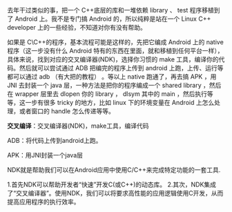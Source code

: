 去年干过类似的事，把一个 C++底层的库和一堆依赖 library 、 test 程序移植到了 Android 上。我不是专门搞 Android 的，所以纯粹是站在一个 Linux C++ developer 上的一些经验，不知道对你有没有帮助。

如果是 C\C++的程序，基本流程可能是这样的，先把它编成 Android 上的 native 程序（这一步没有什么 Android 特有的东西在里面，就和移植到任何平台一样），具体来说，找到对应的交叉编译器(NDK)，选择你习惯的 make 工具，编译你的代码。然后就可以尝试通过 ADB 把编完的程序上传到 android 上跑，上传、运行等都可以通过 adb （有大把的教程） 。等以上 native 跑通了，再去搞 APK ，用 JNI 去封装一个 java 层，一种方法是把你的程序编成一个 shared library ，然后在 wrapper 层里去 dlopen 你的 library ， dlsym 其中的 main ，然后执行等等，这一步有很多 tricky 的地方，比如 linux 下的环境变量在 Android 上怎么处理，或者窗口的 handle 怎么传递等等。



**交叉编译**：交叉编译器(NDK)，make工具，编译代码

ADB：将代码上传到android上跑。

APK：用JNI封装一个java层



NDK就是帮助我们可以在Android应用中使用C/C++来完成特定功能的一套工具.

 1.首先NDK可以帮助开发者“快速”开发C(或C++)的动态库。
 2.其次，NDK集成了“交叉编译器”。使用NDK，我们可以将要求高性能的应用逻辑使用C开发，从而提高应用程序的执行效率。

































